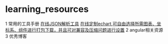 # learning_resources
  1 常用的工具手册
    [在线JSON解析工具](http://jsonviewer.stack.hu/)
    [在线定制echart,可自由选择所需图表、坐标系、组件进行打包下载，并且可对兼容及压缩问题进行设置](http://echarts.baidu.com/builder.html)
  2 angular相关资源
  3 优秀博客
